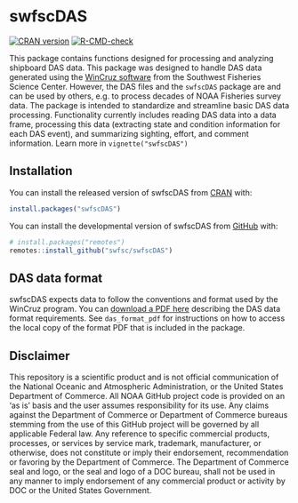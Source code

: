 # swfscDAS

<!-- badges: start -->

[![CRAN version](http://www.r-pkg.org/badges/version/swfscDAS)](https://cran.r-project.org/package=swfscDAS)
[![R-CMD-check](https://github.com/swfsc/swfscDAS/actions/workflows/R-CMD-check.yaml/badge.svg)](https://github.com/swfsc/swfscDAS/actions/workflows/R-CMD-check.yaml)
<!-- badges: end -->

This package contains functions designed for processing and analyzing shipboard DAS data. This package was designed to handle DAS data generated using the [WinCruz software](https://github.com/SWFSC/WinCruz-2.0) from the Southwest Fisheries Science Center. However, the DAS files and the `swfscDAS` package are and can be used by others, e.g. to process decades of NOAA Fisheries survey data. The package is intended to standardize and streamline basic DAS data processing. Functionality currently includes reading DAS data into a data frame, processing this data (extracting state and condition information for each DAS event), and summarizing sighting, effort, and comment information. Learn more in `vignette("swfscDAS")`

## Installation

You can install the released version of swfscDAS from [CRAN](https://CRAN.R-project.org) with:

``` r
install.packages("swfscDAS")
```

You can install the developmental version of swfscDAS from [GitHub](https://github.com) with:

``` r
# install.packages("remotes")
remotes::install_github("swfsc/swfscDAS")
```

## DAS data format

swfscDAS expects data to follow the conventions and format used by the WinCruz program. You can [download a PDF here](https://github.com/swfsc/swfscDAS/blob/main/inst/DAS_Format.pdf) describing the DAS data format requirements. See `das_format_pdf` for instructions on how to access the local copy of the format PDF that is included in the package.

## Disclaimer

This repository is a scientific product and is not official communication of the National Oceanic and Atmospheric Administration, or the United States Department of Commerce. All NOAA GitHub project code is provided on an ‘as is’ basis and the user assumes responsibility for its use. Any claims against the Department of Commerce or Department of Commerce bureaus stemming from the use of this GitHub project will be governed by all applicable Federal law. Any reference to specific commercial products, processes, or services by service mark, trademark, manufacturer, or otherwise, does not constitute or imply their endorsement, recommendation or favoring by the Department of Commerce. The Department of Commerce seal and logo, or the seal and logo of a DOC bureau, shall not be used in any manner to imply endorsement of any commercial product or activity by DOC or the United States Government.
